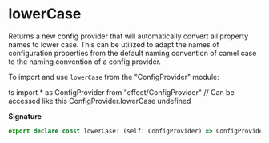 # lowerCase

Returns a new config provider that will automatically convert all property
names to lower case. This can be utilized to adapt the names of
configuration properties from the default naming convention of camel case
to the naming convention of a config provider.

To import and use `lowerCase` from the "ConfigProvider" module:

ts
import \* as ConfigProvider from "effect/ConfigProvider"
// Can be accessed like this
ConfigProvider.lowerCase
undefined

**Signature**

```ts
export declare const lowerCase: (self: ConfigProvider) => ConfigProvider
```
